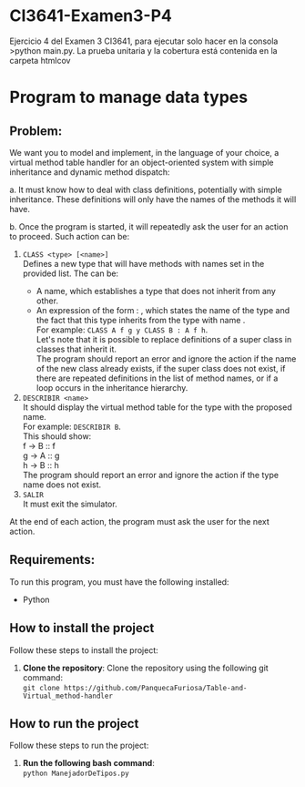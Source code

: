 # CI3641-Examen3-P4
Ejercicio 4 del Examen 3 CI3641, para ejecutar solo hacer en la consola >python main.py.
La prueba unitaria y la cobertura está contenida en la carpeta htmlcov

# Program to manage data types

## Problem:

We want you to model and implement, in the language of your choice, a virtual method table handler for an object-oriented system with simple inheritance and dynamic method dispatch:

a. It must know how to deal with class definitions, potentially with simple inheritance. These definitions will only have the names of the methods it will have.

b. Once the program is started, it will repeatedly ask the user for an action to proceed. Such action can be:
  1. ```CLASS <type> [<name>]```<br>
    Defines a new type that will have methods with names set in the provided list. The <type> can be:<br>
      - A name, which establishes a type that does not inherit from any other.<br>
      - An expression of the form <name> : <super>, which states the name of the type and the fact that this type inherits from the type with name <super>.<br>
    For example: ```CLASS A f g y CLASS B : A f h```.<br>
    Let's note that it is possible to replace definitions of a super class in classes that inherit it.<br>
    The program should report an error and ignore the action if the name of the new class already exists, if the super class does not exist, if there are repeated definitions in the list of method names, or if a loop occurs in the inheritance hierarchy.
  2. ```DESCRIBIR <name>```<br>
    It should display the virtual method table for the type with the proposed name.<br>
    For example: ```DESCRIBIR B```.<br>
    This should show:<br>
      f -> B :: f<br>
      g -> A :: g<br>
      h -> B :: h<br>
    The program should report an error and ignore the action if the type name does not exist.
  3. ```SALIR```<br>
    It must exit the simulator.

At the end of each action, the program must ask the user for the next action.

## Requirements:
To run this program, you must have the following installed:<br>
- Python

## How to install the project
Follow these steps to install the project:
1. **Clone the repository**: Clone the repository using the following git command:<br>
   ```git clone https://github.com/PanquecaFuriosa/Table-and-Virtual_method-handler```

## How to run the project
Follow these steps to run the project:
1. **Run the following bash command**:<br>
   ```python ManejadorDeTipos.py```
